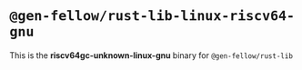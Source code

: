 # `@gen-fellow/rust-lib-linux-riscv64-gnu`

This is the **riscv64gc-unknown-linux-gnu** binary for `@gen-fellow/rust-lib`
